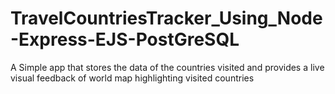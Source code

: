 # TravelCountriesTracker_Using_Node-Express-EJS-PostGreSQL
A Simple app that stores the data of the countries visited and provides a live visual feedback of world map highlighting visited countries
